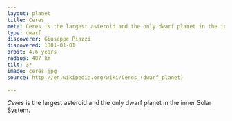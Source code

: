 ```yaml
---
layout: planet
title: Ceres
meta: Ceres is the largest asteroid and the only dwarf planet in the inner circle.
type: dwarf
discoverer: Giuseppe Piazzi
discovered: 1801-01-01
orbit: 4.6 years
radius: 487 km
tilt: 3*
image: ceres.jpg
source: http://en.wikipedia.org/wiki/Ceres_(dwarf_planet)

---
```


*Ceres* is the largest asteroid and the only dwarf planet in the inner Solar System.